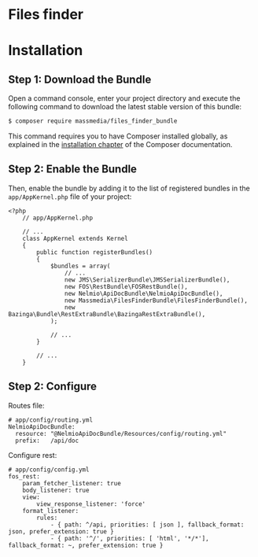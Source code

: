 Files finder
======================

Installation
============

Step 1: Download the Bundle
---------------------------

Open a command console, enter your project directory and execute the
following command to download the latest stable version of this bundle:

```bash
$ composer require massmedia/files_finder_bundle 
```

This command requires you to have Composer installed globally, as explained
in the [installation chapter](https://getcomposer.org/doc/00-intro.md)
of the Composer documentation.

Step 2: Enable the Bundle
-------------------------

Then, enable the bundle by adding it to the list of registered bundles
in the `app/AppKernel.php` file of your project:

    <?php
        // app/AppKernel.php
        
        // ...
        class AppKernel extends Kernel
        {
            public function registerBundles()
            {
                $bundles = array(
                    // ...
                    new JMS\SerializerBundle\JMSSerializerBundle(),
                    new FOS\RestBundle\FOSRestBundle(),
                    new Nelmio\ApiDocBundle\NelmioApiDocBundle(),
                    new Massmedia\FilesFinderBundle\FilesFinderBundle(),
                    new Bazinga\Bundle\RestExtraBundle\BazingaRestExtraBundle(),
                );
        
                // ...
            }
        
            // ...
        }
        
Step 2: Configure
-----------------

Routes file:

    # app/config/routing.yml
    NelmioApiDocBundle:
      resource: "@NelmioApiDocBundle/Resources/config/routing.yml"
      prefix:   /api/doc
      
Configure rest:

    # app/config/config.yml
    fos_rest:
        param_fetcher_listener: true
        body_listener: true
        view:
            view_response_listener: 'force'
        format_listener:
            rules:
                - { path: ^/api, priorities: [ json ], fallback_format: json, prefer_extension: true }
                - { path: '^/', priorities: [ 'html', '*/*'], fallback_format: ~, prefer_extension: true }
